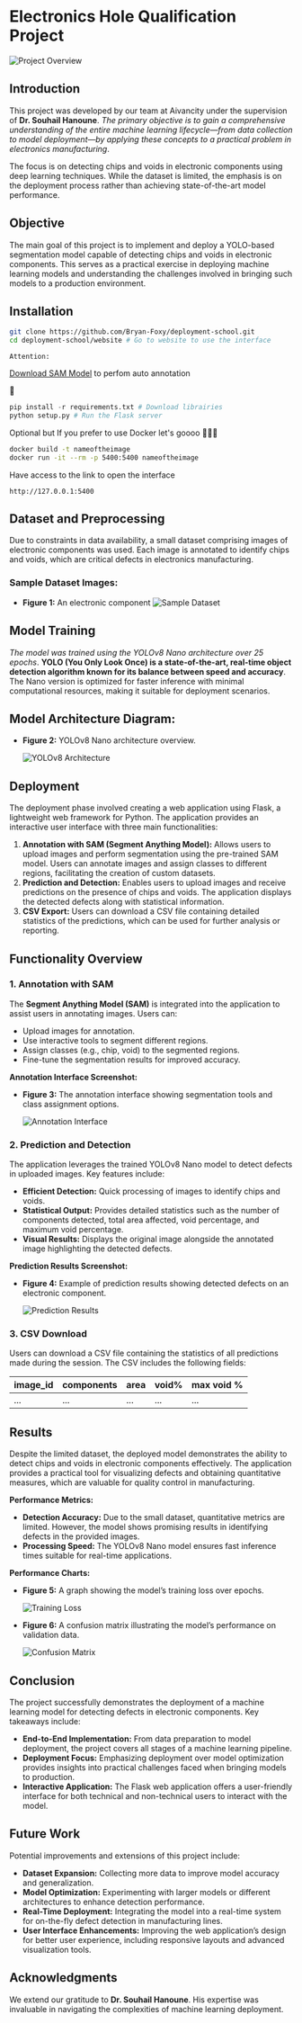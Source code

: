 # Electronics Hole Qualification Project

![Project Overview](./saves/imgs/Capture_decran_2024-11-14_17.00.07.png)

## Introduction

This project was developed by our team at Aivancity under the supervision of **Dr. Souhail Hanoune**. *The primary objective is to gain a comprehensive understanding of the entire machine learning lifecycle—from data collection to model deployment—by applying these concepts to a practical problem in electronics manufacturing*.

The focus is on detecting chips and voids in electronic components using deep learning techniques. While the dataset is limited, the emphasis is on the deployment process rather than achieving state-of-the-art model performance.

## Objective

The main goal of this project is to implement and deploy a YOLO-based segmentation model capable of detecting chips and voids in electronic components. This serves as a practical exercise in deploying machine learning models and understanding the challenges involved in bringing such models to a production environment.

## Installation
```bash
git clone https://github.com/Bryan-Foxy/deployment-school.git
cd deployment-school/website # Go to website to use the interface
```
`Attention:`

[Download SAM Model](https://drive.google.com/file/d/1_D96kmghOcwlK80PN73kvA1ad5d6cAUF/view?usp=share_link) to perfom auto annotation


🐍
```python 
pip install -r requirements.txt # Download librairies
python setup.py # Run the Flask server
```

Optional but If you prefer to use Docker let's goooo 🤾🏿‍♂️
```bash
docker build -t nameoftheimage
docker run -it --rm -p 5400:5400 nameoftheimage
```

Have access to the link to open the interface
```
http://127.0.0.1:5400
```

## Dataset and Preprocessing

Due to constraints in data availability, a small dataset comprising images of electronic components was used. Each image is annotated to identify chips and voids, which are critical defects in electronics manufacturing.

### Sample Dataset Images:
- **Figure 1:** An electronic component 
  ![Sample Dataset](./Chip_Segmentation.v1i.yolov8/valid/images/24_jpg.rf.95aa6cc6093960a3deba47178dc4a314.jpg)

## Model Training

*The model was trained using the YOLOv8 Nano architecture over 25 epochs*. **YOLO (You Only Look Once) is a state-of-the-art, real-time object detection algorithm known for its balance between speed and accuracy**. The Nano version is optimized for faster inference with minimal computational resources, making it suitable for deployment scenarios.

## Model Architecture Diagram:
- **Figure 2:** YOLOv8 Nano architecture overview.

  ![YOLOv8 Architecture](./saves/imgs/yolo8_architecture.jpg)

## Deployment

The deployment phase involved creating a web application using Flask, a lightweight web framework for Python. The application provides an interactive user interface with three main functionalities:

1. **Annotation with SAM (Segment Anything Model):** Allows users to upload images and perform segmentation using the pre-trained SAM model. Users can annotate images and assign classes to different regions, facilitating the creation of custom datasets.
2. **Prediction and Detection:** Enables users to upload images and receive predictions on the presence of chips and voids. The application displays the detected defects along with statistical information.
3. **CSV Export:** Users can download a CSV file containing detailed statistics of the predictions, which can be used for further analysis or reporting.

## Functionality Overview

### 1. Annotation with SAM

The **Segment Anything Model (SAM)** is integrated into the application to assist users in annotating images. Users can:

- Upload images for annotation.
- Use interactive tools to segment different regions.
- Assign classes (e.g., chip, void) to the segmented regions.
- Fine-tune the segmentation results for improved accuracy.

**Annotation Interface Screenshot:**
- **Figure 3:** The annotation interface showing segmentation tools and class assignment options.

  ![Annotation Interface](./saves/imgs/Capture_decran_2024-11-14_17.07.49.png)

### 2. Prediction and Detection

The application leverages the trained YOLOv8 Nano model to detect defects in uploaded images. Key features include:

- **Efficient Detection:** Quick processing of images to identify chips and voids.
- **Statistical Output:** Provides detailed statistics such as the number of components detected, total area affected, void percentage, and maximum void percentage.
- **Visual Results:** Displays the original image alongside the annotated image highlighting the detected defects.

**Prediction Results Screenshot:**
- **Figure 4:** Example of prediction results showing detected defects on an electronic component.

  ![Prediction Results](./saves/imgs/Capture_decran_2024-11-14_17.06.53.png)

### 3. CSV Download

Users can download a CSV file containing the statistics of all predictions made during the session. The CSV includes the following fields:

| image_id | components | area | void% | max void % |
|----------|------------|------|-------|------------|
| ...      | ...        | ...  | ...   | ...        |

## Results

Despite the limited dataset, the deployed model demonstrates the ability to detect chips and voids in electronic components effectively. The application provides a practical tool for visualizing defects and obtaining quantitative measures, which are valuable for quality control in manufacturing.

**Performance Metrics:**

- **Detection Accuracy:** Due to the small dataset, quantitative metrics are limited. However, the model shows promising results in identifying defects in the provided images.
- **Processing Speed:** The YOLOv8 Nano model ensures fast inference times suitable for real-time applications.

**Performance Charts:**

- **Figure 5:** A graph showing the model’s training loss over epochs.

  ![Training Loss](./weights/runs/segment/train/BoxP_curve.png)

- **Figure 6:** A confusion matrix illustrating the model’s performance on validation data.

  ![Confusion Matrix](./weights/runs/segment/train/confusion_matrix.png)

## Conclusion

The project successfully demonstrates the deployment of a machine learning model for detecting defects in electronic components. Key takeaways include:

- **End-to-End Implementation:** From data preparation to model deployment, the project covers all stages of a machine learning pipeline.
- **Deployment Focus:** Emphasizing deployment over model optimization provides insights into practical challenges faced when bringing models to production.
- **Interactive Application:** The Flask web application offers a user-friendly interface for both technical and non-technical users to interact with the model.

## Future Work

Potential improvements and extensions of this project include:

- **Dataset Expansion:** Collecting more data to improve model accuracy and generalization.
- **Model Optimization:** Experimenting with larger models or different architectures to enhance detection performance.
- **Real-Time Deployment:** Integrating the model into a real-time system for on-the-fly defect detection in manufacturing lines.
- **User Interface Enhancements:** Improving the web application’s design for better user experience, including responsive layouts and advanced visualization tools.

## Acknowledgments

We extend our gratitude to **Dr. Souhail Hanoune**. His expertise was invaluable in navigating the complexities of machine learning deployment.